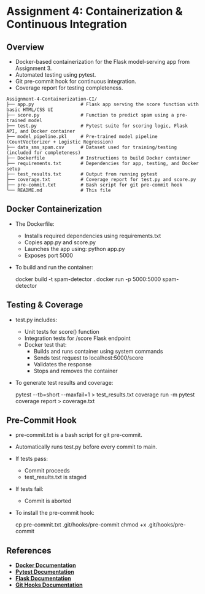 # Assignment 4: Containerization & Continuous Integration

## Overview
* Docker-based containerization for the Flask model-serving app from Assignment 3.
* Automated testing using pytest.
* Git pre-commit hook for continuous integration.
* Coverage report for testing completeness.

```
Assignment-4-Containerization-CI/
├── app.py                 # Flask app serving the score function with basic HTML/CSS UI
├── score.py               # Function to predict spam using a pre-trained model
├── test.py                # Pytest suite for scoring logic, Flask API, and Docker container
├── model_pipeline.pkl     # Pre-trained model pipeline (CountVectorizer + Logistic Regression)
├── data_sms_spam.csv      # Dataset used for training/testing (included for completeness)
├── Dockerfile             # Instructions to build Docker container
├── requirements.txt       # Dependencies for app, testing, and Docker setup
├── test_results.txt       # Output from running pytest
├── coverage.txt           # Coverage report for test.py and score.py
├── pre-commit.txt         # Bash script for git pre-commit hook
└── README.md              # This file
```

## Docker Containerization

* The Dockerfile:
  * Installs required dependencies using requirements.txt
  * Copies app.py and score.py
  * Launches the app using: python app.py
  * Exposes port 5000

* To build and run the container:

    docker build -t spam-detector .
    docker run -p 5000:5000 spam-detector

## Testing & Coverage

* test.py includes:
  * Unit tests for score() function
  * Integration tests for /score Flask endpoint
  * Docker test that:
    * Builds and runs container using system commands
    * Sends test request to localhost:5000/score
    * Validates the response
    * Stops and removes the container

* To generate test results and coverage:

    pytest --tb=short --maxfail=1 > test_results.txt
    coverage run -m pytest
    coverage report > coverage.txt

## Pre-Commit Hook

* pre-commit.txt is a bash script for git pre-commit.
* Automatically runs test.py before every commit to main.
* If tests pass:
  * Commit proceeds
  * test_results.txt is staged
* If tests fail:
  * Commit is aborted

* To install the pre-commit hook:

    cp pre-commit.txt .git/hooks/pre-commit
    chmod +x .git/hooks/pre-commit

## References

- [**Docker Documentation**](https://docs.docker.com/)
- [**Pytest Documentation**](https://docs.pytest.org/en/8.0.x/)
- [**Flask Documentation**](https://flask.palletsprojects.com/en/2.3.x/quickstart/)
- [**Git Hooks Documentation**](https://git-scm.com/docs/githooks)

